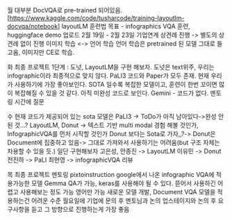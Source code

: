 월
대부분  DocVQA로 pre-trained 되어있음. [https://www.kaggle.com/code/tusharcode/training-layoutlm-docvqa/notebook] layoutLM 훈련법
목표 - infographics VQA 훈련, huggingface demo 업로드
2월 19일 - 2월 23일 기업연계 상견례 진행 -> 별도의 상견례 없이 진행
이미지 학습 <-> 언어 학습
언어 학습은 pretrained 된 모델 그대로 들고옴, 이미지만 CE로 학습.

화
최종 프로젝트
1단계 : 도넛, LayoutLM을 구현 해보자.
도넛은 text위주, 우리는 infographic이라 최종적으로 맞지 않다.
PaLI3
코드와 Paper가 모두 존재.
현재 우리가 사용하기에 가장 좋아보인다.
SOTA 일수록 복잡한 모델이고, 훈련이 한번 꼬이면 많이 복잡해질 수 있을 것 같다.
아직 미완성 코드로 보인다.
Gemini - 코드가 없다.
멘토링 시간에 질문

수
현재 코드가 제공되어 있는 sota 모델은 PaLI3 -> ToDo가 아직 남아있다->완성 안된 것...?
LayoutLM, Donut -> 텍스트 기반 multi modal 경험 해볼 것인가, InfographicVQA를 먼저 시작할 것인가
Donut 보다는 Sota로 가자,,?-> Donut은 Document에 집중하고 있음-> 그대로 가져와서 사용하기는 어려움(but 구조 자체는 차용할 수 있을 듯.)
일단 구현해보자
고은성, 안종진 -> LayoutLM
이유민 -> Donut
전진하 -> PaLI
최현영 -> infographicVQA 리뷰

목
최종 프로젝트 멘토링
pixtoinstruction
google에서 나온 infographic VQA에 적용가능한 모델
Gemma
QA가 가능, keras를 사용해야 될 수 있다.
뜯어서 사용하긴 어렵고 사용해보는 정도 가능
영어만 가능
새로운 모델 개발, Document VQA 모델을 적용하는건 어려운 수준
월요일에 기업에 문의 후 멘토님과 논의
업스테이지와 논의 후 요구사항을 듣고 그 방향으로 진행하는게 가장 좋음
